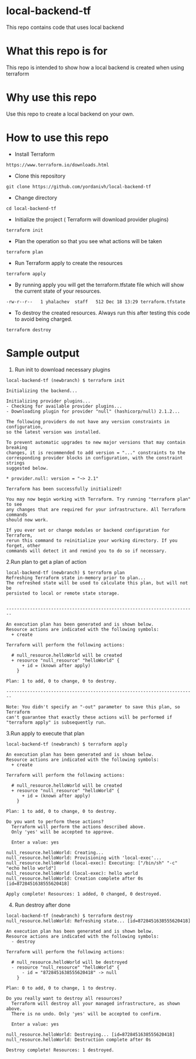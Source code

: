 # local-backend-tf
This repo contains code that uses local backend

# What this repo is for
This repo is intended to show how a local backend is created when using terraform

# Why use this repo

Use this repo to create a local backend on your own.

# How to use this repo

 * Install Terraform
 ```
 https://www.terraform.io/downloads.html
 ```
 
 * Clone this repository
 
 ```
 git clone https://github.com/yordanivh/local-backend-tf
 ```
 
 * Change directory
 
 ```
 cd local-backend-tf
 ```
 
 * Initialize the project ( Terraform will download provider plugins)
 
 ```
 terraform init
 ```
 
 * Plan the operation so that you see what actions will be taken
 
```
terraform plan
```
 * Run Terraform apply to create the resources
 
```
terraform apply
```
* By running apply you will get the terraform.tfstate file which will show the current state of your resources.
```
-rw-r--r--   1 yhalachev  staff   512 Dec 18 13:29 terraform.tfstate
```
* To destroy the created resources. Always run this after testing this code to avoid being charged.

```
terraform destroy
```

# Sample output

1. Run init to download necessary plugins
```
local-backend-tf (newbranch) $ terraform init

Initializing the backend...

Initializing provider plugins...
- Checking for available provider plugins...
- Downloading plugin for provider "null" (hashicorp/null) 2.1.2...

The following providers do not have any version constraints in configuration,
so the latest version was installed.

To prevent automatic upgrades to new major versions that may contain breaking
changes, it is recommended to add version = "..." constraints to the
corresponding provider blocks in configuration, with the constraint strings
suggested below.

* provider.null: version = "~> 2.1"

Terraform has been successfully initialized!

You may now begin working with Terraform. Try running "terraform plan" to see
any changes that are required for your infrastructure. All Terraform commands
should now work.

If you ever set or change modules or backend configuration for Terraform,
rerun this command to reinitialize your working directory. If you forget, other
commands will detect it and remind you to do so if necessary.
```
2.Run plan to get a plan of action
```
local-backend-tf (newbranch) $ terraform plan
Refreshing Terraform state in-memory prior to plan...
The refreshed state will be used to calculate this plan, but will not be
persisted to local or remote state storage.


------------------------------------------------------------------------

An execution plan has been generated and is shown below.
Resource actions are indicated with the following symbols:
  + create

Terraform will perform the following actions:

  # null_resource.helloWorld will be created
  + resource "null_resource" "helloWorld" {
      + id = (known after apply)
    }

Plan: 1 to add, 0 to change, 0 to destroy.

------------------------------------------------------------------------

Note: You didn't specify an "-out" parameter to save this plan, so Terraform
can't guarantee that exactly these actions will be performed if
"terraform apply" is subsequently run.
```
3.Run apply to execute that plan
```
local-backend-tf (newbranch) $ terraform apply

An execution plan has been generated and is shown below.
Resource actions are indicated with the following symbols:
  + create

Terraform will perform the following actions:

  # null_resource.helloWorld will be created
  + resource "null_resource" "helloWorld" {
      + id = (known after apply)
    }

Plan: 1 to add, 0 to change, 0 to destroy.

Do you want to perform these actions?
  Terraform will perform the actions described above.
  Only 'yes' will be accepted to approve.

  Enter a value: yes

null_resource.helloWorld: Creating...
null_resource.helloWorld: Provisioning with 'local-exec'...
null_resource.helloWorld (local-exec): Executing: ["/bin/sh" "-c" "echo hello world"]
null_resource.helloWorld (local-exec): hello world
null_resource.helloWorld: Creation complete after 0s [id=8728451638555620418]

Apply complete! Resources: 1 added, 0 changed, 0 destroyed.
```
4. Run destroy after done
```
local-backend-tf (newbranch) $ terraform destroy
null_resource.helloWorld: Refreshing state... [id=8728451638555620418]

An execution plan has been generated and is shown below.
Resource actions are indicated with the following symbols:
  - destroy

Terraform will perform the following actions:

  # null_resource.helloWorld will be destroyed
  - resource "null_resource" "helloWorld" {
      - id = "8728451638555620418" -> null
    }

Plan: 0 to add, 0 to change, 1 to destroy.

Do you really want to destroy all resources?
  Terraform will destroy all your managed infrastructure, as shown above.
  There is no undo. Only 'yes' will be accepted to confirm.

  Enter a value: yes

null_resource.helloWorld: Destroying... [id=8728451638555620418]
null_resource.helloWorld: Destruction complete after 0s

Destroy complete! Resources: 1 destroyed.
```
